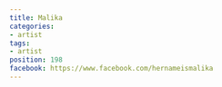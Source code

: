 ```yaml
---
title: Malika
categories:
- artist
tags:
- artist
position: 198
facebook: https://www.facebook.com/hernameismalika
---
```


